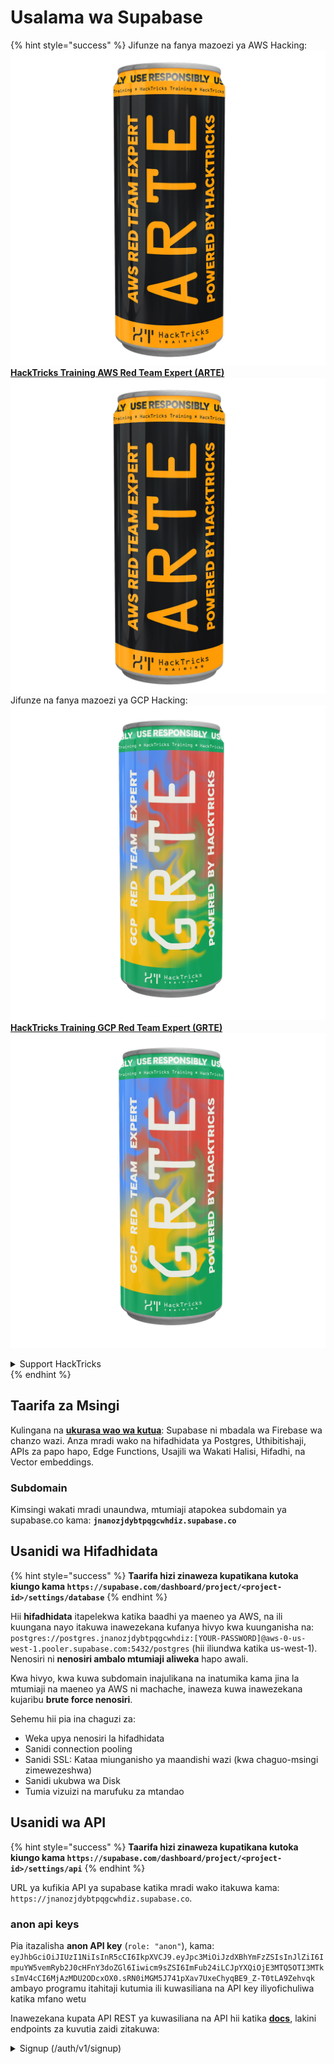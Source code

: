 # Usalama wa Supabase

{% hint style="success" %}
Jifunze na fanya mazoezi ya AWS Hacking:<img src="/.gitbook/assets/image.png" alt="" data-size="line">[**HackTricks Training AWS Red Team Expert (ARTE)**](https://training.hacktricks.xyz/courses/arte)<img src="/.gitbook/assets/image.png" alt="" data-size="line">\
Jifunze na fanya mazoezi ya GCP Hacking: <img src="/.gitbook/assets/image (2).png" alt="" data-size="line">[**HackTricks Training GCP Red Team Expert (GRTE)**<img src="/.gitbook/assets/image (2).png" alt="" data-size="line">](https://training.hacktricks.xyz/courses/grte)

<details>

<summary>Support HackTricks</summary>

* Angalia [**mipango ya usajili**](https://github.com/sponsors/carlospolop)!
* **Jiunge na** 💬 [**kikundi cha Discord**](https://discord.gg/hRep4RUj7f) au [**kikundi cha telegram**](https://t.me/peass) au **tufuate** kwenye **Twitter** 🐦 [**@hacktricks\_live**](https://twitter.com/hacktricks\_live)**.**
* **Shiriki mbinu za udukuzi kwa kuwasilisha PRs kwa** [**HackTricks**](https://github.com/carlospolop/hacktricks) na [**HackTricks Cloud**](https://github.com/carlospolop/hacktricks-cloud) github repos.

</details>
{% endhint %}

## Taarifa za Msingi

Kulingana na [**ukurasa wao wa kutua**](https://supabase.com/): Supabase ni mbadala wa Firebase wa chanzo wazi. Anza mradi wako na hifadhidata ya Postgres, Uthibitishaji, APIs za papo hapo, Edge Functions, Usajili wa Wakati Halisi, Hifadhi, na Vector embeddings.

### Subdomain

Kimsingi wakati mradi unaundwa, mtumiaji atapokea subdomain ya supabase.co kama: **`jnanozjdybtpqgcwhdiz.supabase.co`**

## **Usanidi wa Hifadhidata**

{% hint style="success" %}
**Taarifa hizi zinaweza kupatikana kutoka kiungo kama `https://supabase.com/dashboard/project/<project-id>/settings/database`**
{% endhint %}

Hii **hifadhidata** itapelekwa katika baadhi ya maeneo ya AWS, na ili kuungana nayo itakuwa inawezekana kufanya hivyo kwa kuunganisha na: `postgres://postgres.jnanozjdybtpqgcwhdiz:[YOUR-PASSWORD]@aws-0-us-west-1.pooler.supabase.com:5432/postgres` (hii iliundwa katika us-west-1).\
Nenosiri ni **nenosiri ambalo mtumiaji aliweka** hapo awali.

Kwa hivyo, kwa kuwa subdomain inajulikana na inatumika kama jina la mtumiaji na maeneo ya AWS ni machache, inaweza kuwa inawezekana kujaribu **brute force nenosiri**.

Sehemu hii pia ina chaguzi za:

* Weka upya nenosiri la hifadhidata
* Sanidi connection pooling
* Sanidi SSL: Kataa miunganisho ya maandishi wazi (kwa chaguo-msingi zimewezeshwa)
* Sanidi ukubwa wa Disk
* Tumia vizuizi na marufuku za mtandao

## Usanidi wa API

{% hint style="success" %}
**Taarifa hizi zinaweza kupatikana kutoka kiungo kama `https://supabase.com/dashboard/project/<project-id>/settings/api`**
{% endhint %}

URL ya kufikia API ya supabase katika mradi wako itakuwa kama: `https://jnanozjdybtpqgcwhdiz.supabase.co`.

### anon api keys

Pia itazalisha **anon API key** (`role: "anon"`), kama: `eyJhbGciOiJIUzI1NiIsInR5cCI6IkpXVCJ9.eyJpc3MiOiJzdXBhYmFzZSIsInJlZiI6ImpuYW5vemRyb2J0cHFnY3doZGl6Iiwicm9sZSI6ImFub24iLCJpYXQiOjE3MTQ5OTI3MTksImV4cCI6MjAzMDU2ODcxOX0.sRN0iMGM5J741pXav7UxeChyqBE9_Z-T0tLA9Zehvqk` ambayo programu itahitaji kutumia ili kuwasiliana na API key iliyofichuliwa katika mfano wetu&#x20;

Inawezekana kupata API REST ya kuwasiliana na API hii katika [**docs**](https://supabase.com/docs/reference/self-hosting-auth/returns-the-configuration-settings-for-the-gotrue-server), lakini endpoints za kuvutia zaidi zitakuwa:

<details>

<summary>Signup (/auth/v1/signup)</summary>
```
POST /auth/v1/signup HTTP/2
Host: id.io.net
Content-Length: 90
X-Client-Info: supabase-js-web/2.39.2
Sec-Ch-Ua: "Not-A.Brand";v="99", "Chromium";v="124"
Sec-Ch-Ua-Mobile: ?0
Authorization: Bearer eyJhbGciOiJIUzI1NiIsInR5cCI6IkpXVCJ9.eyJpc3MiOiJzdXBhYmFzZSIsInJlZiI6ImpuYW5vemRyb2J0cHFnY3doZGl6Iiwicm9sZSI6ImFub24iLCJpYXQiOjE3MTQ5OTI3MTksImV4cCI6MjAzMDU2ODcxOX0.sRN0iMGM5J741pXav7UxeChyqBE9_Z-T0tLA9Zehvqk
User-Agent: Mozilla/5.0 (Windows NT 10.0; Win64; x64) AppleWebKit/537.36 (KHTML, like Gecko) Chrome/124.0.6367.60 Safari/537.36
Content-Type: application/json;charset=UTF-8
Apikey: eyJhbGciOiJIUzI1NiIsInR5cCI6IkpXVCJ9.eyJpc3MiOiJzdXBhYmFzZSIsInJlZiI6ImpuYW5vemRyb2J0cHFnY3doZGl6Iiwicm9sZSI6ImFub24iLCJpYXQiOjE3MTQ5OTI3MTksImV4cCI6MjAzMDU2ODcxOX0.sRN0iMGM5J741pXav7UxeChyqBE9_Z-T0tLA9Zehvqk
Sec-Ch-Ua-Platform: "macOS"
Accept: */*
Origin: https://cloud.io.net
Sec-Fetch-Site: same-site
Sec-Fetch-Mode: cors
Sec-Fetch-Dest: empty
Referer: https://cloud.io.net/
Accept-Encoding: gzip, deflate, br
Accept-Language: en-GB,en-US;q=0.9,en;q=0.8
Priority: u=1, i

{"email":"test@exmaple.com","password":"SomeCOmplexPwd239."}
```
</details>

<details>

<summary>Login (/auth/v1/token?grant_type=password)</summary>
```
POST /auth/v1/token?grant_type=password HTTP/2
Host: hypzbtgspjkludjcnjxl.supabase.co
Content-Length: 80
X-Client-Info: supabase-js-web/2.39.2
Sec-Ch-Ua: "Not-A.Brand";v="99", "Chromium";v="124"
Sec-Ch-Ua-Mobile: ?0
Authorization: Bearer eyJhbGciOiJIUzI1NiIsInR5cCI6IkpXVCJ9.eyJpc3MiOiJzdXBhYmFzZSIsInJlZiI6ImpuYW5vemRyb2J0cHFnY3doZGl6Iiwicm9sZSI6ImFub24iLCJpYXQiOjE3MTQ5OTI3MTksImV4cCI6MjAzMDU2ODcxOX0.sRN0iMGM5J741pXav7UxeChyqBE9_Z-T0tLA9Zehvqk
User-Agent: Mozilla/5.0 (Windows NT 10.0; Win64; x64) AppleWebKit/537.36 (KHTML, like Gecko) Chrome/124.0.6367.60 Safari/537.36
Content-Type: application/json;charset=UTF-8
Apikey: eyJhbGciOiJIUzI1NiIsInR5cCI6IkpXVCJ9.eyJpc3MiOiJzdXBhYmFzZSIsInJlZiI6ImpuYW5vemRyb2J0cHFnY3doZGl6Iiwicm9sZSI6ImFub24iLCJpYXQiOjE3MTQ5OTI3MTksImV4cCI6MjAzMDU2ODcxOX0.sRN0iMGM5J741pXav7UxeChyqBE9_Z-T0tLA9Zehvqk
Sec-Ch-Ua-Platform: "macOS"
Accept: */*
Origin: https://cloud.io.net
Sec-Fetch-Site: same-site
Sec-Fetch-Mode: cors
Sec-Fetch-Dest: empty
Referer: https://cloud.io.net/
Accept-Encoding: gzip, deflate, br
Accept-Language: en-GB,en-US;q=0.9,en;q=0.8
Priority: u=1, i

{"email":"test@exmaple.com","password":"SomeCOmplexPwd239."}
```
</details>

Kwa hivyo, kila unapogundua mteja anayetumia supabase na subdomain waliyopewa (inawezekana kwamba subdomain ya kampuni ina CNAME juu ya subdomain yao ya supabase), unaweza kujaribu **kuunda akaunti mpya kwenye jukwaa kwa kutumia supabase API**.

### secret / service\_role api keys

Funguo ya siri ya API pia itazalishwa na **`role: "service_role"`**. Funguo hii ya API inapaswa kuwa siri kwa sababu itaweza kupita **Row Level Security**.

Funguo ya API inaonekana kama hii: `eyJhbGciOiJIUzI1NiIsInR5cCI6IkpXVCJ9.eyJpc3MiOiJzdXBhYmFzZSIsInJlZiI6ImpuYW5vemRyb2J0cHFnY3doZGl6Iiwicm9sZSI6InNlcnZpY2Vfcm9sZSIsImlhdCI6MTcxNDk5MjcxOSwiZXhwIjoyMDMwNTY4NzE5fQ.0a8fHGp3N_GiPq0y0dwfs06ywd-zhTwsm486Tha7354`

### JWT Secret

**JWT Secret** pia itazalishwa ili programu iweze **kuunda na kusaini tokeni za JWT maalum**.

## Authentication

### Signups

{% hint style="success" %}
Kwa **chaguo-msingi** supabase itaruhusu **watumiaji wapya kuunda akaunti** kwenye mradi wako kwa kutumia API endpoints zilizotajwa hapo awali.
{% endhint %}

Hata hivyo, akaunti hizi mpya, kwa chaguo-msingi, **zitahitaji kuthibitisha anwani yao ya barua pepe** ili waweze kuingia kwenye akaunti. Inawezekana kuwezesha **"Ruhusu kuingia bila majina"** ili kuruhusu watu kuingia bila kuthibitisha anwani yao ya barua pepe. Hii inaweza kutoa ufikiaji wa **data isiyotarajiwa** (wanapata majukumu `public` na `authenticated`).\
Hii ni wazo mbaya sana kwa sababu supabase inatoza kwa mtumiaji anayefanya kazi hivyo watu wanaweza kuunda watumiaji na kuingia na supabase itatoza kwa wale:

<figure><img src="../.gitbook/assets/image (1) (1).png" alt=""><figcaption></figcaption></figure>

### Passwords & sessions

Inawezekana kuonyesha urefu wa chini wa nenosiri (kwa chaguo-msingi), mahitaji (hapana kwa chaguo-msingi) na kukataa kutumia nywila zilizovuja.\
Inashauriwa **kuboresha mahitaji kwani yale ya chaguo-msingi ni dhaifu**.

* User Sessions: Inawezekana kusanidi jinsi vikao vya watumiaji vinavyofanya kazi (muda wa kumalizika, kikao 1 kwa mtumiaji...)
* Bot and Abuse Protection: Inawezekana kuwezesha Captcha.

### SMTP Settings

Inawezekana kuweka SMTP kutuma barua pepe.

### Advanced Settings

* Weka muda wa kumalizika kwa tokeni za ufikiaji (3600 kwa chaguo-msingi)
* Weka kugundua na kufuta tokeni za upya zinazoweza kuwa zimeathirika na muda wa kumalizika
* MFA: Onyesha ni vipengele vingapi vya MFA vinaweza kusajiliwa mara moja kwa mtumiaji (10 kwa chaguo-msingi)
* Max Direct Database Connections: Idadi ya juu ya miunganisho inayotumika kwa uthibitisho (10 kwa chaguo-msingi)
* Max Request Duration: Muda wa juu unaoruhusiwa kwa ombi la Uthibitisho kudumu (10s kwa chaguo-msingi)

## Storage

{% hint style="success" %}
Supabase inaruhusu **kuhifadhi faili** na kuzifanya zipatikane kupitia URL (inatumia S3 buckets).
{% endhint %}

* Weka kikomo cha ukubwa wa faili ya kupakia (chaguo-msingi ni 50MB)
* Muunganisho wa S3 unatolewa na URL kama: `https://jnanozjdybtpqgcwhdiz.supabase.co/storage/v1/s3`
* Inawezekana **kuomba ufunguo wa ufikiaji wa S3** ambao umeundwa na `access key ID` (mfano `a37d96544d82ba90057e0e06131d0a7b`) na `secret access key` (mfano `58420818223133077c2cec6712a4f909aec93b4daeedae205aa8e30d5a860628`)

## Edge Functions

Inawezekana **kuhifadhi siri** katika supabase pia ambazo zitakuwa **zinapatikana na edge functions** (zinaweza kuundwa na kufutwa kutoka kwenye wavuti, lakini haiwezekani kufikia thamani zao moja kwa moja).

{% hint style="success" %}
Jifunze & fanya mazoezi ya AWS Hacking:<img src="/.gitbook/assets/image.png" alt="" data-size="line">[**HackTricks Training AWS Red Team Expert (ARTE)**](https://training.hacktricks.xyz/courses/arte)<img src="/.gitbook/assets/image.png" alt="" data-size="line">\
Jifunze & fanya mazoezi ya GCP Hacking: <img src="/.gitbook/assets/image (2).png" alt="" data-size="line">[**HackTricks Training GCP Red Team Expert (GRTE)**<img src="/.gitbook/assets/image (2).png" alt="" data-size="line">](https://training.hacktricks.xyz/courses/grte)

<details>

<summary>Support HackTricks</summary>

* Angalia [**mipango ya usajili**](https://github.com/sponsors/carlospolop)!
* **Jiunge na** 💬 [**kikundi cha Discord**](https://discord.gg/hRep4RUj7f) au [**kikundi cha telegram**](https://t.me/peass) au **tufuate** kwenye **Twitter** 🐦 [**@hacktricks\_live**](https://twitter.com/hacktricks\_live)**.**
* **Shiriki mbinu za udukuzi kwa kuwasilisha PRs kwa** [**HackTricks**](https://github.com/carlospolop/hacktricks) na [**HackTricks Cloud**](https://github.com/carlospolop/hacktricks-cloud) github repos.

</details>
{% endhint %}
